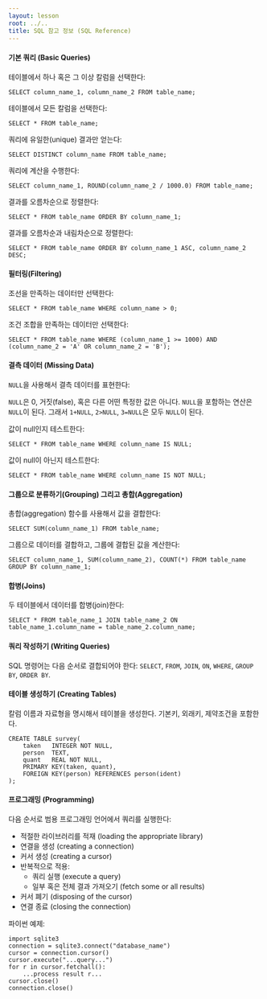 ```yaml
---
layout: lesson
root: ../..
title: SQL 참고 정보 (SQL Reference)
---
```


#### 기본 쿼리 (Basic Queries)

테이블에서 하나 혹은 그 이상 칼럼을 선택한다:

    SELECT column_name_1, column_name_2 FROM table_name;

테이블에서 모든 칼럼을 선택한다:

    SELECT * FROM table_name;

쿼리에 유일한(unique) 결과만 얻는다:

    SELECT DISTINCT column_name FROM table_name;

쿼리에 계산을 수행한다:

    SELECT column_name_1, ROUND(column_name_2 / 1000.0) FROM table_name;

결과를 오름차순으로 정렬한다:

    SELECT * FROM table_name ORDER BY column_name_1;

결과를 오름차순과 내림차순으로 정렬한다:

    SELECT * FROM table_name ORDER BY column_name_1 ASC, column_name_2 DESC;

#### 필터링(Filtering)

조선을 만족하는 데이터만 선택한다:

    SELECT * FROM table_name WHERE column_name > 0;

조건 조합을 만족하는 데이터만 선택한다:

    SELECT * FROM table_name WHERE (column_name_1 >= 1000) AND (column_name_2 = 'A' OR column_name_2 = 'B');

#### 결측 데이터 (Missing Data)

`NULL`을 사용해서 결측 데이터를 표현한다:

`NULL`은 0, 거짓(false), 혹은 다른 어떤 특정한 값은 아니다.
`NULL`을 포함하는 연산은 `NULL`이 된다. 그래서 `1+NULL`, `2>NULL`, `3=NULL`은 모두 `NULL`이 된다.

값이 null인지 테스트한다:

    SELECT * FROM table_name WHERE column_name IS NULL;

값이 null이 아닌지 테스트한다:

    SELECT * FROM table_name WHERE column_name IS NOT NULL;

#### 그룹으로 분류하기(Grouping) 그리고 총합(Aggregation)

총합(aggregation) 함수를 사용해서 값을 결합한다:

    SELECT SUM(column_name_1) FROM table_name;

그룹으로 데이터를 결합하고, 그룹에 결합된 값을 계산한다:

    SELECT column_name_1, SUM(column_name_2), COUNT(*) FROM table_name GROUP BY column_name_1;

#### 합병(Joins)

두 테이블에서 데이터를 합병(join)한다:

    SELECT * FROM table_name_1 JOIN table_name_2 ON table_name_1.column_name = table_name_2.column_name;

#### 쿼리 작성하기 (Writing Queries)

SQL 명령어는 다음 순서로 결합되어야 한다:
`SELECT`, `FROM`, `JOIN`, `ON`, `WHERE`, `GROUP BY`, `ORDER BY`.

#### 테이블 생성하기 (Creating Tables)

칼럼 이름과 자료형을 명시해서 테이블을 생성한다.
기본키, 외래키, 제약조건을 포함한다.

    CREATE TABLE survey(
        taken   INTEGER NOT NULL,
        person  TEXT,
        quant   REAL NOT NULL,
        PRIMARY KEY(taken, quant),
        FOREIGN KEY(person) REFERENCES person(ident)
    );

#### 프로그래밍 (Programming)

다음 순서로 범용 프로그래밍 언어에서 쿼리를 실행한다:

*   적절한 라이브러리를 적재 (loading the appropriate library)
*   연결을 생성 (creating a connection)
*   커서 생성 (creating a cursor)
*   반복적으로 적용:
    *   쿼리 실행 (execute a query)
    *   일부 혹은 전체 결과 가져오기 (fetch some or all results)
*   커서 폐기 (disposing of the cursor)
*   연결 종료 (closing the connection)

파이썬 예제:

    import sqlite3
    connection = sqlite3.connect("database_name")
    cursor = connection.cursor()
    cursor.execute("...query...")
    for r in cursor.fetchall():
        ...process result r...
    cursor.close()
    connection.close()
